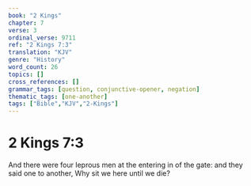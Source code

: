 ```yaml
---
book: "2 Kings"
chapter: 7
verse: 3
ordinal_verse: 9711
ref: "2 Kings 7:3"
translation: "KJV"
genre: "History"
word_count: 26
topics: []
cross_references: []
grammar_tags: [question, conjunctive-opener, negation]
thematic_tags: [one-another]
tags: ["Bible","KJV","2-Kings"]
---
```


# 2 Kings 7:3

And there were four leprous men at the entering in of the gate: and they said one to another, Why sit we here until we die?
